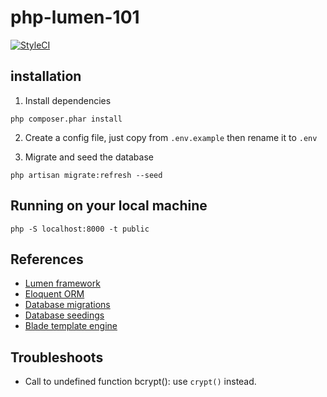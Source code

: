 # php-lumen-101

[![StyleCI](https://styleci.io/repos/104204338/shield?branch=master)](https://styleci.io/repos/104204338)

## installation

1. Install dependencies

```
php composer.phar install
```

2. Create a config file, just copy from `.env.example` then rename it to `.env`

3. Migrate and seed the database

```
php artisan migrate:refresh --seed
```

## Running on your local machine

```
php -S localhost:8000 -t public
```

## References

* [Lumen framework](https://lumen.laravel.com)
* [Eloquent ORM](https://laravel.com/docs/5.5/eloquent)
* [Database migrations](https://laravel.com/docs/5.5/migrations)
* [Database seedings](https://laravel.com/docs/5.5/seeding)
* [Blade template engine](https://laravel.com/docs/5.5/blade)

## Troubleshoots

* Call to undefined function bcrypt(): use `crypt()` instead.



